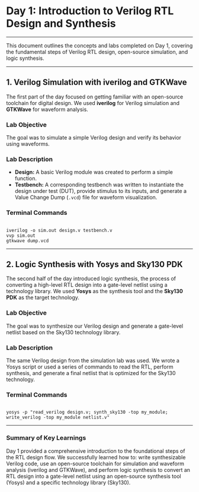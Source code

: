 <h1>Day 1: Introduction to Verilog RTL Design and Synthesis</h1>
<hr>
<p>This document outlines the concepts and labs completed on Day 1, covering the fundamental steps of Verilog RTL design, open-source simulation, and logic synthesis.</p>
<hr>
<h2>1. Verilog Simulation with iverilog and GTKWave</h2>
<p>The first part of the day focused on getting familiar with an open-source toolchain for digital design. We used <b>iverilog</b> for Verilog simulation and <b>GTKWave</b> for waveform analysis.</p>
<h3>Lab Objective</h3>
<p>The goal was to simulate a simple Verilog design and verify its behavior using waveforms.</p>
<h3>Lab Description</h3>
<ul>
    <li><b>Design:</b> A basic Verilog module was created to perform a simple function.</li>
    <li><b>Testbench:</b> A corresponding testbench was written to instantiate the design under test (DUT), provide stimulus to its inputs, and generate a Value Change Dump (<code>.vcd</code>) file for waveform visualization.</li>
</ul>
<h3>Terminal Commands</h3>
<pre><code>
iverilog -o sim.out design.v testbench.v
vvp sim.out
gtkwave dump.vcd
</code></pre>
<hr>
<h2>2. Logic Synthesis with Yosys and Sky130 PDK</h2>
<p>The second half of the day introduced logic synthesis, the process of converting a high-level RTL design into a gate-level netlist using a technology library. We used <b>Yosys</b> as the synthesis tool and the <b>Sky130 PDK</b> as the target technology.</p>
<h3>Lab Objective</h3>
<p>The goal was to synthesize our Verilog design and generate a gate-level netlist based on the Sky130 technology library.</p>
<h3>Lab Description</h3>
<p>The same Verilog design from the simulation lab was used. We wrote a Yosys script or used a series of commands to read the RTL, perform synthesis, and generate a final netlist that is optimized for the Sky130 technology.</p>
<h3>Terminal Commands</h3>
<pre><code>
yosys -p "read_verilog design.v; synth_sky130 -top my_module; write_verilog -top my_module netlist.v"
</code></pre>
<hr>
<h3>Summary of Key Learnings</h3>
<p>Day 1 provided a comprehensive introduction to the foundational steps of the RTL design flow. We successfully learned how to: write synthesizable Verilog code, use an open-source toolchain for simulation and waveform analysis (iverilog and GTKWave), and perform logic synthesis to convert an RTL design into a gate-level netlist using an open-source synthesis tool (Yosys) and a specific technology library (Sky130).</p>
